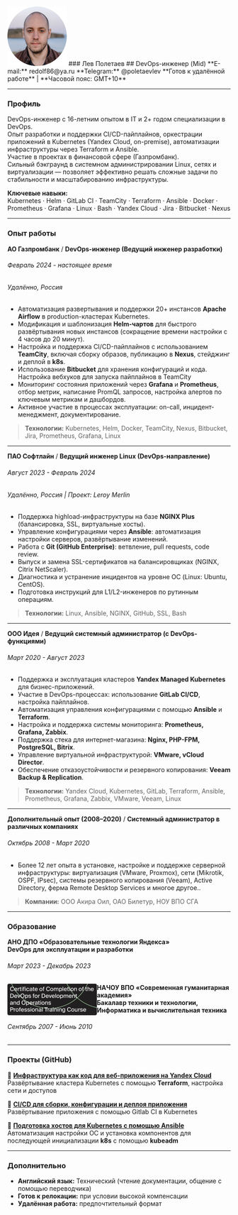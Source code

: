 
<img src="pic/av-circle-min.png" style="float: center;" />
### Лев Полетаев
## DevOps-инженер (Mid)
**E-mail:** redolf86@ya.ru  
**Telegram:** @poletaevlev  
**Готов к удалённой работе** | **Часовой пояс: GMT+10**

---
### Профиль
DevOps-инженер с 16-летним опытом в IT и 2+ годом специализации в DevOps.  
Опыт разработки и поддержки CI/CD-пайплайнов, оркестрации приложений в Kubernetes (Yandex Cloud, on-premise), автоматизации инфраструктуры через Terraform и Ansible.  
Участие в проектах в финансовой сфере (Газпромбанк).  
Сильный бэкграунд в системном администрировании Linux, сетях и виртуализации — позволяет эффективно решать сложные задачи по стабильности и масштабированию инфраструктуры.

**Ключевые навыки:**  
Kubernetes · Helm · GitLab CI · TeamCity · Terraform · Ansible · Docker · Prometheus · Grafana · Linux · Bash · Yandex Cloud · Jira · Bitbucket · Nexus

-------
### Опыт работы

**АО Газпромбанк** / **DevOps-инженер (Ведущий инженер разработки)**  
###### Февраль 2024 - настоящее время
###### Удалённо, Россия

- Автоматизация развертывания и поддержки 20+ инстансов **Apache Airflow** в production-кластерах Kubernetes.
- Модификация и шаблонизация **Helm-чартов** для быстрого развёртывания новых инстансов (сокращение времени настройки с 4 часов до 20 минут).
- Настройка и поддержка CI/CD-пайплайнов с использованием **TeamCity**, включая сборку образов, публикацию в **Nexus**, стейджинг и деплой в **k8s**.
- Использование **Bitbucket** для хранения конфигураций и кода. Настройка вебхуков для запуска пайплайнов в TeamCity
- Мониторинг состояния приложений через **Grafana** и **Prometheus**, отбор метрик, написание PromQL запросов, настройка алертов по ключевым метрикам и дашбордов.
- Активное участие в процессах эксплуатации: on-call, инцидент-менеджмент, документирование.

> **Технологии:** Kubernetes, Helm, Docker, TeamCity, Nexus, Bitbucket, Jira, Prometheus, Grafana, Linux

---

**ПАО Софтлайн** / **Ведущий инженер Linux (DevOps-направление)**  
###### Август 2023 - Февраль 2024
###### Удалённо, Россия | Проект: Leroy Merlin

- Поддержка highload-инфраструктуры на базе **NGINX Plus** (балансировка, SSL, виртуальные хосты).
- Управление конфигурациями через **Ansible**: автоматизация настройки серверов, развёртывание изменений.
- Работа с **Git (GitHub Enterprise)**: ветвление, pull requests, code review.
- Выпуск и замена SSL-сертификатов на балансировщиках (NGINX, Citrix NetScaler).
- Диагностика и устранение инцидентов на уровне ОС (Linux: Ubuntu, CentOS).
- Подготовка инструкций для L1/L2-инженеров по рутинным операциям.

> **Технологии:** Linux, Ansible, NGINX, GitHub, SSL, Bash

---

**ООО Идея** / **Ведущий системный администратор (с DevOps-функциями)**  
###### Март 2020 - Август 2023

- Поддержка и эксплуатация кластеров **Yandex Managed Kubernetes** для бизнес-приложений.
- Участие в DevOps-процессах: использование **GitLab CI/CD**, настройка пайплайнов.
- Автоматизация управления конфигурациями с помощью **Ansible** и **Terraform**.
- Настройка и поддержка системы мониторинга: **Prometheus, Grafana, Zabbix**.
- Поддержка стека для интернет-магазина: **Nginx, PHP-FPM, PostgreSQL, Bitrix**.
- Управление виртуальной инфраструктурой: **VMware, vCloud Director**.
- Обеспечение отказоустойчивости и резервного копирования: **Veeam Backup & Replication**.

> **Технологии:** Yandex Cloud, Kubernetes, GitLab, Terraform, Ansible, Prometheus, Grafana, Zabbix, VMware, Veeam, Linux

---

**Дополнительный опыт (2008–2020)** / **Системный администратор в различных компаниях**  
###### Октябрь 2008 - Март 2020

- Более 12 лет опыта в установке, настройке и поддержке серверной инфраструктуры: виртуализация (VMware, Proxmox), сети (Mikrotik, OSPF, IPsec), системы резервного копирования (Veeam), Active Directory, ферма Remote Desktop Services и многое другое..

>**Компании:** ООО Акира Оил, ОАО Билетур, НОУ ВПО СГА

---
### Образование

**АНО ДПО «Образовательные технологии Яндекса»**  
**DevOps для эксплуатации и разработки**
###### Март 2023 - Декабрь 2023

<a href="https://redolf.github.io/resume/sert/sert_poletaevlev_devops_yandex_ru.pdf"><img src="pic/ser_icon.png" style="float: left; border-radius: 4px;" /></a>



**НАЧОУ ВПО «Современная гуманитарная академия»**  
**Бакалавр техники и технологии, Информатика и вычислительная техника**  
###### Сентябрь 2007 - Июнь 2010

---
### Проекты (GitHub)

🔹 **[Инфраструктура как код для веб-приложения на Yandex Cloud](https://github.com/redolf/momo-store-gitlab/tree/main/momo-store-infrastructure)**  
Развёртывание кластера Kubernetes с помощью **Terraform**, настройка сети и доступов

🔹 **[CI/CD для сборки, конфигурации и деплоя приложения](https://github.com/redolf/momo-store-gitlab/tree/main/momo-store-application)**  
Развёртывание приложения с помощью Gitlab CI в Kubernetes

🔹 **[Подготовка хостов для Kubernetes с помощью Ansible](https://github.com/redolf/kubernetes-bare-metal-minimal)**  
Автоматизация настройки ОС и установка компонентов для последующей инициализации **k8s** c помощью **kubeadm**

---
### Дополнительно

- **Английский язык:** Технический (чтение документации, общение с помощью переводчика)
- **Готов к релокации:** при условии высокой компенсации
- **Удалённая работа:** предпочтительный формат